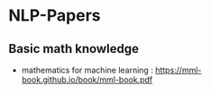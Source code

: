 # NLP-Papers

## Basic math knowledge

- mathematics for machine learning : https://mml-book.github.io/book/mml-book.pdf
